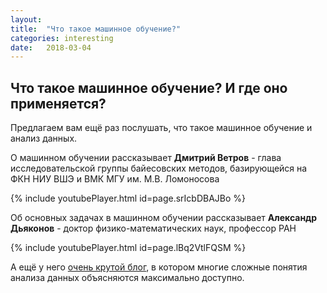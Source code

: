 ```yaml
---
layout: 
title:  "Что такое машинное обучение?"
categories: interesting
date:   2018-03-04
---
```

## Что такое машинное обучение? И где оно применяется?

Предлагаем вам ещё раз послушать, что такое машинное обучение и анализ данных.

О машинном обучении рассказывает **Дмитрий Ветров** - глава исследовательской группы байесовских методов, базирующейся на ФКН НИУ ВШЭ и ВМК МГУ им. М.В.
Ломоносова

{% include youtubePlayer.html id=page.srIcbDBAJBo %}

Об основных задачах в машинном обучении рассказывает **Александр Дьяконов** - доктор физико-математических наук, профессор РАН

{% include youtubePlayer.html id=page.lBq2VtlFQSM %}

А ещё у него [очень крутой блог](https://alexanderdyakonov.wordpress.com/), в котором многие сложные понятия анализа данных объясняются максимально доступно.